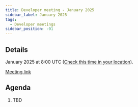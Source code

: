```yaml
---
title: Developer meeting - January 2025
sidebar_label: January 2025
tags:
  - Developer meetings
sidebar_position: -01
---
```


## Details

January 2025 at 8:00 UTC ([Check this time in your location](https://www.timeanddate.com/worldclock/fixedtime.html?msg=Moodle+Developer+meeting+-+August+2023&iso=20230815T07&p1=1440&ah=1)).

[Meeting link](https://moodle.org/mod/bigbluebuttonbn/view.php?id=8596)

## Agenda

1. TBD